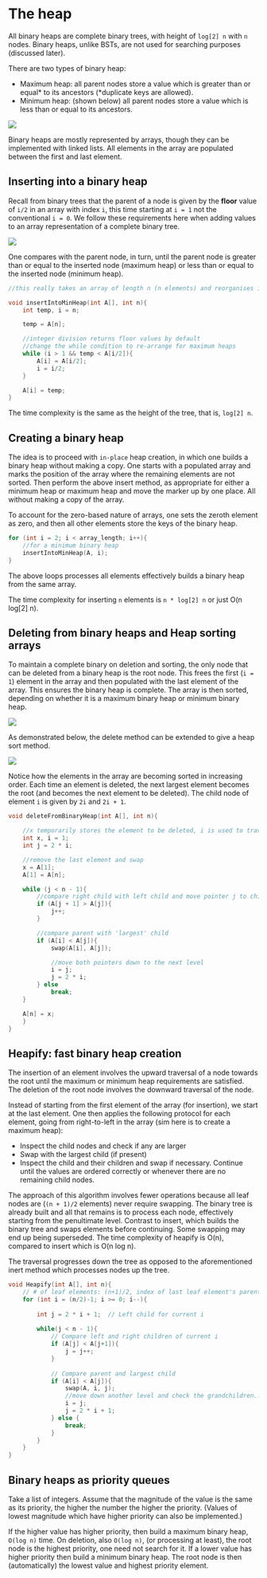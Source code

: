 # The heap #

All binary heaps are complete binary trees, with height of `log[2] n` with `n` nodes. Binary heaps, unlike BSTs, are not used for searching purposes (discussed later).

There are two types of binary heap:

+ Maximum heap: all parent nodes store a value which is greater than or equal* to its ancestors (*duplicate keys are allowed).
+ Minimum heap: (shown below) all parent nodes store a value which is less than or equal to its ancestors.

![](/images/BinaryHeaps.svg)

Binary heaps are mostly represented by arrays, though they can be implemented with linked lists. All elements in the array are populated between the first and last element.

## Inserting into a binary heap ##

Recall from binary trees that the parent of a node is given by the __floor__ value of `i/2` in an array with index `i`, this time starting at `i = 1` not the conventional `i = 0`. We follow these requirements here when adding values to an array representation of a complete binary tree.

![](/images/BinaryHeapInsertion.svg)

One compares with the parent node, in turn, until the parent node is greater than or equal to the inserted node (maximum heap) or less than or equal to the inserted node (minimum heap).

```cpp
//this really takes an array of length n (n elements) and reorganises it; insert the required value to an array and then pass it to insertIntoHeap()

void insertIntoMinHeap(int A[], int n){
    int temp, i = n;

    temp = A[n];

    //integer division returns floor values by default
    //change the while condition to re-arrange for maximum heaps
    while (i > 1 && temp < A[i/2]){
        A[i] = A[i/2];
        i = i/2;
    }

    A[i] = temp;
}
```

The time complexity is the same as the height of the tree, that is, `log[2] n`.

## Creating a binary heap ##

The idea is to proceed with `in-place` heap creation, in which one builds a binary heap without making a copy. One starts with a populated array and marks the position of the array where the remaining elements are not sorted. Then perform the above insert method, as appropriate for either a minimum heap or maximum heap and move the marker up by one place. All without making a copy of the array.

To account for the zero-based nature of arrays, one sets the zeroth element as zero, and then all other elements store the keys of the binary heap.

```cpp
for (int i = 2; i < array_length; i++){
    //for a minimum binary heap
    insertIntoMinHeap(A, i);
}
```

The above loops processes all elements effectively builds a binary heap from the same array.

The time complexity for inserting `n` elements is `n * log[2] n` or just O(n log[2] n).

## Deleting from binary heaps and Heap sorting arrays ##

To maintain a complete binary on deletion and sorting, the only node that can be deleted from a binary heap is the root node. This frees the first (`i = 1`) element in the array and then populated with the last element of the array. This ensures the binary heap is complete. The array is then sorted, depending on whether it is a maximum binary heap or minimum binary heap.

![](/images/BinaryHeapDeletion.svg)

As demonstrated below, the delete method can be extended to give a heap sort method.

![](/images/BinaryHeapSort.svg)

Notice how the elements in the array are becoming sorted in increasing order. Each time an element is deleted, the next largest element becomes the root (and becomes the next element to be deleted). The child node of element `i` is given by `2i` and `2i + 1`.

```cpp
void deleteFromBinaryHeap(int A[], int n){

    //x temporarily stores the element to be deleted, i is used to traverse the parent node, j traverses the child nodes
    int x, i = 1;
    int j = 2 * i;

    //remove the last element and swap
    x = A[1];
    A[1] = A[n];

    while (j < n - 1){
        //compare right child with left child and move pointer j to child with the largest key
        if (A[j + 1] > A[j]){
            j++;
        }

        //compare parent with 'largest' child
        if (A[i] < A[j]){
            swap(A[i], A[j]);

            //move both pointers down to the next level
            i = j;
            j = 2 * i;
        } else
            break;
    }

    A[n] = x;
    }
}
```

## Heapify: fast binary heap creation ##

The insertion of an element involves the upward traversal of a node towards the root until the maximum or minimum heap requirements are satisfied. The deletion of the root node involves the downward traversal of the node.

Instead of starting from the first element of the array (for insertion), we start at the last element. One then applies the following protocol for each element, going from right-to-left in the array (sim here is to create a maximum heap):

+ Inspect the child nodes and check if any are larger
+ Swap with the largest child (if present)
+ Inspect the child and their children and swap if necessary. Continue until the values are ordered correctly or whenever there are no remaining child nodes.

The approach of this algorithm involves fewer operations because all leaf nodes are (`(n + 1)/2` elements) never require swapping. The binary tree is already built and all that remains is to process each node, effectively starting from the penultimate level. Contrast to insert, which builds the binary tree and swaps elements before continuing. Some swapping may end up being superseded. The time complexity of heapify is O(n), compared to insert which is O(n log n).

The traversal progresses down the tree as opposed to the aforementioned inert method which processes nodes up the tree.

```cpp
void Heapify(int A[], int n){
    // # of leaf elements: (n+1)/2, index of last leaf element's parent = (n/2)-1
    for (int i = (n/2)-1; i >= 0; i--){
 
        int j = 2 * i + 1;  // Left child for current i
 
        while(j < n - 1){
            // Compare left and right children of current i
            if (A[j] < A[j+1]){
                j = j++;
            }
 
            // Compare parent and largest child
            if (A[i] < A[j]){
                swap(A, i, j);
                //move down another level and check the grandchildren...
                i = j;
                j = 2 * i + 1;
            } else {
                break;
            }
        }
    }
}
```

## Binary heaps as priority queues ##

Take a list of integers. Assume that the magnitude of the value is the same as its priority, the higher the number the higher the priority. (Values of lowest magnitude which have higher priority can also be implemented.)

If the higher value has higher priority, then build a maximum binary heap, `O(log n)` time. On deletion, also `O(log n)`, (or processing at least), the root node is the highest priority, one need not search for it. If a lower value has higher priority then build a minimum binary heap. The root node is then (automatically) the lowest value and highest priority element.